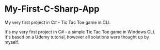 # My-First-C-Sharp-App
My very first project in C# - Tic Tac Toe game in CLI.

It's my very first project in C# - a simple Tic Tac Toe game in Windows CLI. It's based on a Udemy tutorial, however all solutions were thought up by myself.
